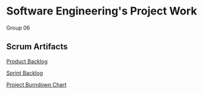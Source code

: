 # Software Engineering's Project Work
Group 06

## Scrum Artifacts
[Product Backlog](https://docs.google.com/spreadsheets/d/16tf7SdphXVq5dV-ItKUXfvyB5fQK_-wahi-XudNulPk/edit?usp=sharing)

[Sprint Backlog](https://docs.google.com/spreadsheets/d/1TDTw03MQBAN-fOM20PDn2nAiWfw4ztjhVGPH0IstKZ0/edit#gid=0)

[Project Burndown Chart](https://docs.google.com/spreadsheets/d/1y5CcGcuiiN7U9FiGxthzPEsJrqTwLAn9dlYiqwBEf8Q/edit?usp=sharing)
